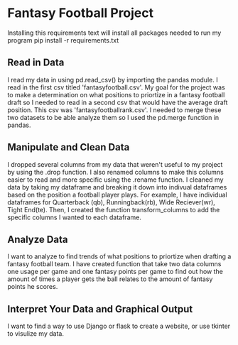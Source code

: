 # Fantasy Football Project

Installing this requirements text will install all packages needed to run my program
pip install -r requirements.txt

## Read in Data
I read my data in using pd.read_csv() by importing the pandas module. I read in the first csv titled 'fantasyfootball.csv'. My goal for the project was to make a determination on what positions to priortize in a fantasy football draft so I needed to read in a second csv that would have the average draft position. This csv was 'fantasyfootballrank.csv'. I needed to merge these two datasets to be able analyze them so I used the pd.merge function in pandas.


## Manipulate and Clean Data
I dropped several columns from my data that weren't useful to my project by using the .drop function. I also renamed columns to make this columns easier to read and more specific using the .rename function.
I cleaned my data by taking my dataframe and breaking it down into indivual dataframes based on the position a football player plays. For example, I have individual dataframes for Quarterback (qb), Runningback(rb), Wide Reciever(wr), Tight End(te). Then, I created the function transform_columns to add the specific columns I wanted to each dataframe. 


## Analyze Data
I want to analyze to find trends of what positions to priortize when drafting a fantasy football team. I have created function that take two data columns one usage per game and one fantasy points per game to find out how the amount of times a player gets the ball relates to the amount of fantasy points he scores.

## Interpret Your Data and Graphical Output

I want to find a way to use Django or flask to create a website, or use tkinter to visulize my data.